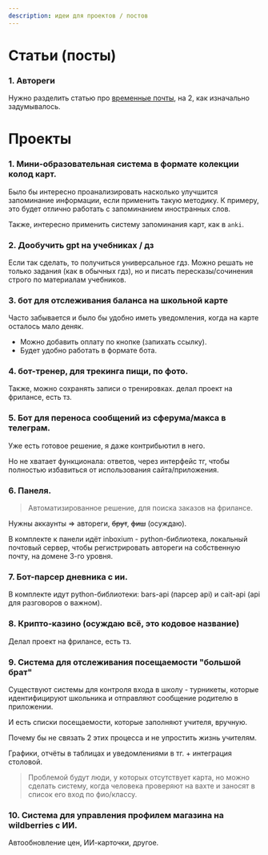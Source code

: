 ```yaml
---
description: идеи для проектов / постов
---
```


# Статьи (посты)

### 1. Автореги

Нужно разделить статью про [временные почты](temp-mail), на 2, как изначально задумывалось.

# Проекты

### 1. Мини-образовательная система в формате колекции колод карт.

Было бы интересно проанализировать насколько улучшится запоминание информации, если применить такую методику. К примеру, это будет отлично работать с запоминанием иностранных слов.

Также, интересно применить систему запоминания карт, как в `anki`.

### 2. Дообучить gpt на учебниках / дз

Если так сделать, то получиться универсальное гдз. Можно решать не только задания (как в обычных гдз), но и писать пересказы/сочинения строго по материалам учебников.

### 3. бот для отслеживания баланса на школьной карте

Часто забывается и было бы удобно иметь уведомления, когда на карте осталось мало деняк.

- Можно добавить оплату по кнопке (запихать ссылку).
- Будет удобно работать в формате бота.

### 4. бот-тренер, для трекинга пищи, по фото.

Также, можно сохранять записи о тренировках. делал проект на фрилансе, есть тз.

### 5. Бот для переноса сообщений из сферума/макса в телеграм.

Уже есть готовое решение, я даже контрибьютил в него.

Но не хватает функционала: ответов, через интерфейс тг, чтобы полностью избавиться от использования сайта/приложения.

### 6. Панеля.

> Автоматизированное решение, для поиска заказов на фрилансе.

Нужны аккаунты => автореги, ~~брут~~, ~~фиш~~ (осуждаю).

В комплекте к панели идёт inboxium - python-библиотека, локальный почтовый сервер, чтобы регистрировать автореги на собственную почту, на домене 3-го уровня.

### 7. Бот-парсер дневника с ии.

В комплекте идут python-библиотеки: bars-api (парсер api) и cait-api (api для разговоров о важном).

### 8. Крипто-казино (осуждаю всё, это кодовое название)

Делал проект на фрилансе, есть тз.

### 9. Система для отслеживания посещаемости "большой брат"

Существуют системы для контроля входа в школу - турникеты, которые идентифицируют школьника и отправляют сообщение родителю в приложении.

И есть списки посещаемости, которые заполняют учителя, вручную.

Почему бы не связать 2 этих процесса и не упростить жизнь учителям.

Графики, отчёты в таблицах и уведомлениями в тг. + интеграция столовой.

> Проблемой будут люди, у которых отсутствует карта, но можно сделать систему, когда человека проверяют на вахте и заносят в список его вход по фио/классу.

### 10. Система для управления профилем магазина на wildberries с ИИ.

Автообновление цен, ИИ-карточки, другое.

